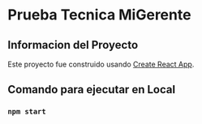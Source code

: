 # Prueba Tecnica MiGerente

## Informacion del Proyecto

Este proyecto fue construido usando [Create React App](https://github.com/facebook/create-react-app).

## Comando para ejecutar en Local

### `npm start`
